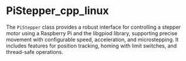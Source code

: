# PiStepper_cpp_linux
The `PiStepper` class provides a robust interface for controlling a stepper motor using a Raspberry Pi and the libgpiod library, supporting precise movement with configurable speed, acceleration, and microstepping. It includes features for position tracking, homing with limit switches, and thread-safe operations.
